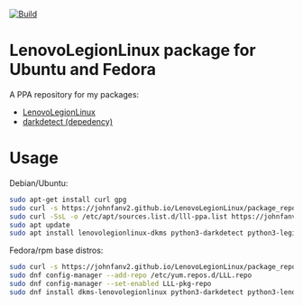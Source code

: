 [![Build](https://github.com/johnfanv2/LenovoLegionLinux/actions/workflows/build.yml/badge.svg?branch=main)](https://github.com/johnfanv2/LenovoLegionLinux/actions/workflows/build.yml)

# LenovoLegionLinux package for Ubuntu and Fedora
A PPA repository for my packages:

- [LenovoLegionLinux](https://github.com/johnfanv2/LenovoLegionLinux)
- [darkdetect (depedency)](https://github.com/albertosottile/darkdetect)

# Usage

Debian/Ubuntu:
```bash
sudo apt-get install curl gpg
sudo curl -s https://johnfanv2.github.io/LenovoLegionLinux/package_repo/ubuntu/KEY.gpg | gpg --dearmor | sudo tee /usr/share/keyrings/lll-ppa.gpg > /dev/null
sudo curl -SsL -o /etc/apt/sources.list.d/lll-ppa.list https://johnfanv2.github.io/LenovoLegionLinux/package_repo/ubuntu/lll-ppa.list
sudo apt update
sudo apt install lenovolegionlinux-dkms python3-darkdetect python3-legion-linux
```

Fedora/rpm base distros:

```bash
sudo curl -s https://johnfanv2.github.io/LenovoLegionLinux/package_repo/fedora/LLL.repo | sudo tee /etc/yum.repos.d/LLL.repo > /dev/null
sudo dnf config-manager --add-repo /etc/yum.repos.d/LLL.repo
sudo dnf config-manager --set-enabled LLL-pkg-repo
sudo dnf install dkms-lenovolegionlinux python3-darkdetect python3-lenovolegionlinux
```

